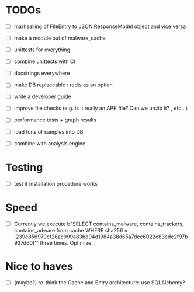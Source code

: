 # TODOs

- [ ] marhsalling of FileEntry to JSON ResponseModel object and vice versa
- [ ] make a module out of malware_cache
- [ ] unittests for everything
- [ ] combine unittests with CI
- [ ] docstrings everywhere
- [ ] make DB replaceable : redis as an option
- [ ] write a developer guide
- [ ] improve file checks (e.g. is it really an APK file? Can we unzip it? , etc...)

- [ ] performance tests + graph results
- [ ] load tons of samples into DB

- [ ] combine with analysis engine


# Testing

- [ ] test if installation procedure works

# Speed

- [ ] Currently we execute b"SELECT contains_malware, contains_trackers, contains_adware from cache WHERE sha256 = '239e856979cf26ac999a83bd94d1984a38d65a7dcc6022c83ede2f97b937d60f'" three times. Optimize.

# Nice to haves

- [ ] (maybe?) re-think the Cache and Entry architecture: use SQLAlchemy?



